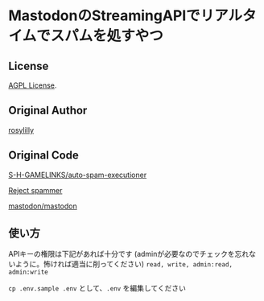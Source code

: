 # MastodonのStreamingAPIでリアルタイムでスパムを処すやつ

## License

[AGPL License](https://opensource.org/licenses/AGPL).

## Original Author

[rosylilly](https://github.com/rosylilly)

## Original Code

[S-H-GAMELINKS/auto-spam-executioner](https://github.com/S-H-GAMELINKS/auto-spam-executioner)

[Reject spammer](https://github.com/best-friends/mastodon/pull/1941)

[mastodon/mastodon](https://github.com/mastodon/mastodon)

## 使い方

APIキーの権限は下記があれば十分です
(adminが必要なのでチェックを忘れないように。怖ければ適当に削ってください)
`read, write, admin:read, admin:write`

`cp .env.sample .env` として、`.env` を編集してください
